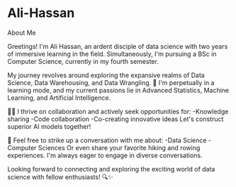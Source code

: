# Ali-Hassan
About Me

Greetings! I'm Ali Hassan, an ardent disciple of data science with two years of immersive learning in the field. Simultaneously, I'm pursuing a BSc in Computer Science, currently in my fourth semester.

My journey revolves around exploring the expansive realms of Data Science, Data Warehousing, and Data Wrangling. 🌱 I'm perpetually in a learning mode, and my current passions lie in Advanced Statistics, Machine Learning, and Artificial Intelligence.

🤝🏻 I thrive on collaboration and actively seek opportunities for:
      -Knowledge sharing
      -Code collaboration
      -Co-creating innovative ideas
Let's construct superior AI models together!

💬 Feel free to strike up a conversation with me about:
      -Data Science
      -Computer Sciences
Or even share your favorite hiking and rowing experiences. I'm always eager to engage in diverse conversations.

Looking forward to connecting and exploring the exciting world of data science with fellow enthusiasts! 🔍✨
